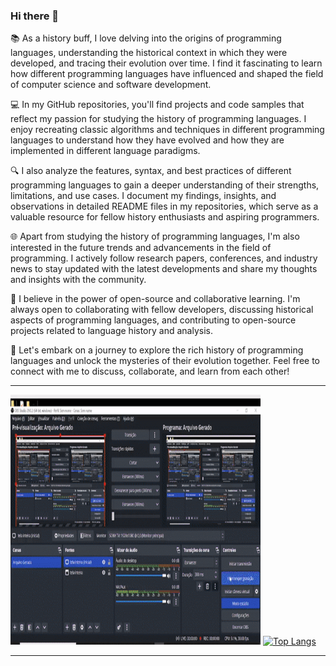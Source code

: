 ### Hi there 👋

📚 As a history buff, I love delving into the origins of programming languages, understanding the historical context in which they were developed, and tracing their evolution over time. I find it fascinating to learn how different programming languages have influenced and shaped the field of computer science and software development.

💻 In my GitHub repositories, you'll find projects and code samples that reflect my passion for studying the history of programming languages. I enjoy recreating classic algorithms and techniques in different programming languages to understand how they have evolved and how they are implemented in different language paradigms.

🔍 I also analyze the features, syntax, and best practices of different programming languages to gain a deeper understanding of their strengths, limitations, and use cases. I document my findings, insights, and observations in detailed README files in my repositories, which serve as a valuable resource for fellow history enthusiasts and aspiring programmers.

🌐 Apart from studying the history of programming languages, I'm also interested in the future trends and advancements in the field of programming. I actively follow research papers, conferences, and industry news to stay updated with the latest developments and share my thoughts and insights with the community.

📖 I believe in the power of open-source and collaborative learning. I'm always open to collaborating with fellow developers, discussing historical aspects of programming languages, and contributing to open-source projects related to language history and analysis.

🚀 Let's embark on a journey to explore the rich history of programming languages and unlock the mysteries of their evolution together. Feel free to connect with me to discuss, collaborate, and learn from each other!

<hr>

<img src="https://github.com/binarymath/pdf_and_api_python/blob/master/img/api_pdf.gif" alt="Projeto Pdf" width="400" height="400"> [![Top Langs](https://github-readme-stats.vercel.app/api/top-langs/?username=binarymath&size_weight=0.5&count_weight=0.5)](https://github.com/binarymath)


<hr>





